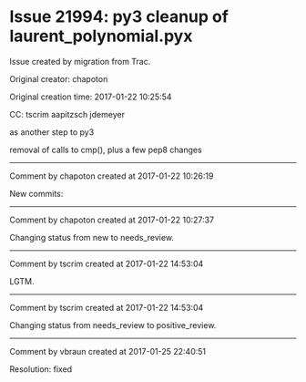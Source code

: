 # Issue 21994: py3 cleanup of laurent_polynomial.pyx

Issue created by migration from Trac.

Original creator: chapoton

Original creation time: 2017-01-22 10:25:54

CC:  tscrim aapitzsch jdemeyer

as another step to py3

removal of calls to cmp(), plus a few pep8 changes


---

Comment by chapoton created at 2017-01-22 10:26:19

New commits:


---

Comment by chapoton created at 2017-01-22 10:27:37

Changing status from new to needs_review.


---

Comment by tscrim created at 2017-01-22 14:53:04

LGTM.


---

Comment by tscrim created at 2017-01-22 14:53:04

Changing status from needs_review to positive_review.


---

Comment by vbraun created at 2017-01-25 22:40:51

Resolution: fixed
